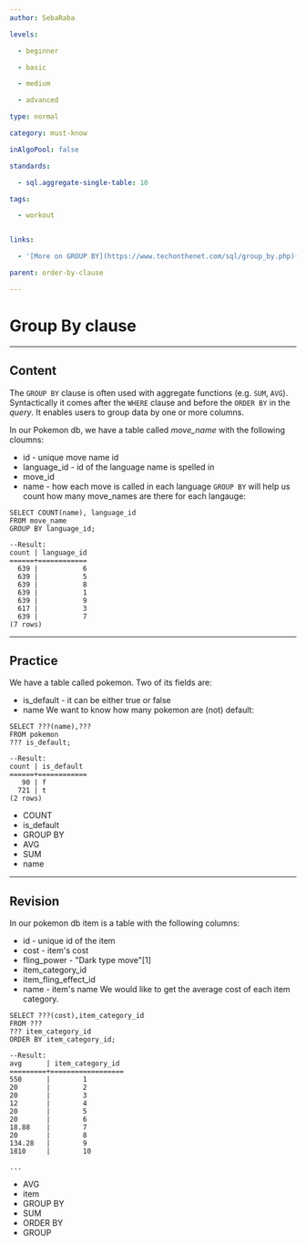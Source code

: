 ```yaml
---
author: SebaRaba

levels:

  - beginner

  - basic

  - medium

  - advanced

type: normal

category: must-know

inAlgoPool: false

standards:

  - sql.aggregate-single-table: 10

tags:

  - workout


links:

  - '[More on GROUP BY](https://www.techonthenet.com/sql/group_by.php){website}'

parent: order-by-clause

---
```


# Group By clause

---
## Content

The `GROUP BY` clause is often used with aggregate functions (e.g. `SUM`, `AVG`). Syntactically it comes after the `WHERE` clause and before the `ORDER BY` in the *query*. It enables users to group data by one or more columns.

In our Pokemon db, we have a table called *move_name* with the following cloumns:
- id - unique move name id
- language_id - id of the language name is spelled in
- move_id
- name - how each move is called in each language
`GROUP BY` will help us count how many move_names are there for each langauge:

```
SELECT COUNT(name), language_id
FROM move_name
GROUP BY language_id;

--Result:
count | language_id
======+============
  639 |           6
  639 |           5
  639 |           8
  639 |           1
  639 |           9
  617 |           3
  639 |           7
(7 rows)

```

---
## Practice

We have a table called pokemon. Two of its fields are:
- is_default - it can be either true or false
- name
We want to know how many pokemon are (not) default:
```
SELECT ???(name),???
FROM pokemon
??? is_default;

--Result:
count | is_default
======+============
   90 | f
  721 | t
(2 rows)
```


* COUNT
* is_default
* GROUP BY
* AVG
* SUM
* name

---
## Revision

In our pokemon db item is a table with the following columns:
- id - unique id of the item
- cost - item's cost
- fling_power - "Dark type move"[1]
- item_category_id
- item_fling_effect_id
- name - item's name
We would like to get the average cost of each item category.

```
SELECT ???(cost),item_category_id
FROM ???
??? item_category_id
ORDER BY item_category_id;

--Result:
avg      | item_category_id
=========+==================
550      |        1
20       |        2
20       |        3
12       |        4
20       |        5
20       |        6
18.88    |        7
20       |        8
134.28   |        9
1810     |        10

...

```


* AVG
* item
* GROUP BY
* SUM
* ORDER BY
* GROUP

